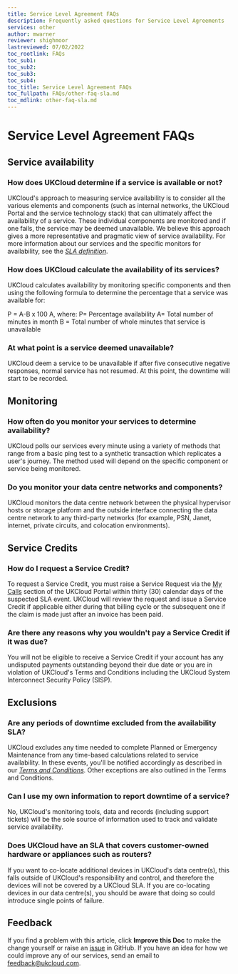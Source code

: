 ```yaml
---
title: Service Level Agreement FAQs
description: Frequently asked questions for Service Level Agreements
services: other
author: mwarner
reviewer: shighmoor
lastreviewed: 07/02/2022
toc_rootlink: FAQs
toc_sub1: 
toc_sub2:
toc_sub3:
toc_sub4:
toc_title: Service Level Agreement FAQs
toc_fullpath: FAQs/other-faq-sla.md
toc_mdlink: other-faq-sla.md
---
```


# Service Level Agreement FAQs

## Service availability

### How does UKCloud determine if a service is available or not?

UKCloud's approach to measuring service availability is to consider all the various elements and components (such as internal networks, the UKCloud Portal and the service technology stack) that can ultimately affect the availability of a service. These individual components are monitored and if one fails, the service may be deemed unavailable. We believe this approach gives a more representative and pragmatic view of service availability. For more information about our services and the specific monitors for availability, see the [*SLA definition*](other-ref-sla-definition.md).

### How does UKCloud calculate the availability of its services?

UKCloud calculates availability by monitoring specific components and then using the following formula to determine the percentage that a service was available for:

P = A-B x 100 A, where: P= Percentage availability A= Total number of minutes in month B = Total number of whole minutes that service is unavailable

### At what point is a service deemed unavailable?

UKCloud deem a service to be unavailable if after five consecutive negative responses, normal service has not resumed. At this point, the downtime will start to be recorded.

## Monitoring

### How often do you monitor your services to determine availability?

UKCloud polls our services every minute using a variety of methods that range from a basic ping test to a synthetic transaction which replicates a user's journey. The method used will depend on the specific component or service being monitored.

### Do you monitor your data centre networks and components?

UKCloud monitors the data centre network between the physical hypervisor hosts or storage platform and the outside interface connecting the data centre network to any third-party networks (for example, PSN, Janet, internet, private circuits, and colocation environments).

## Service Credits

### How do I request a Service Credit?

To request a Service Credit, you must raise a Service Request via the [My Calls](https://portal.skyscapecloud.com/support/ivanti) section of the UKCloud Portal within thirty (30) calendar days of the suspected SLA event. UKCloud will review the request and issue a Service Credit if applicable either during that billing cycle or the subsequent one if the claim is made just after an invoice has been paid.

### Are there any reasons why you wouldn't pay a Service Credit if it was due?

You will not be eligible to receive a Service Credit if your account has any undisputed payments outstanding beyond their due date or you are in violation of UKCloud's Terms and Conditions including the UKCloud  System Interconnect Security Policy (SISP).

## Exclusions

### Are any periods of downtime excluded from the availability SLA?

UKCloud excludes any time needed to complete Planned or Emergency Maintenance from any time-based calculations related to service availability. In these events, you'll be notified accordingly as described in our [*Terms and Conditions*](other-ref-terms-and-conditions.md). Other exceptions are also outlined in the Terms and Conditions.

### Can I use my own information to report downtime of a service?

No, UKCloud's monitoring tools, data and records (including support tickets) will be the sole source of information used to track and validate service availability.

### Does UKCloud have an SLA that covers customer-owned hardware or appliances such as routers?

If you want to co-locate additional devices in UKCloud's data centre(s), this falls outside of UKCloud's responsibility and control, and therefore the devices will not be covered by a UKCloud SLA. If you are co-locating devices in our data centre(s), you should be aware that doing so could introduce single points of failure.

## Feedback

If you find a problem with this article, click **Improve this Doc** to make the change yourself or raise an [issue](https://github.com/UKCloud/documentation/issues) in GitHub. If you have an idea for how we could improve any of our services, send an email to <feedback@ukcloud.com>.

